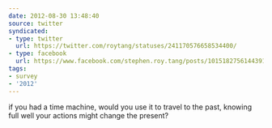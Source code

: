```yaml
---
date: 2012-08-30 13:48:40
source: twitter
syndicated:
- type: twitter
  url: https://twitter.com/roytang/statuses/241170576658534400/
- type: facebook
  url: https://www.facebook.com/stephen.roy.tang/posts/10151827561443912
tags:
- survey
- '2012'
---
```


if you had a time machine, would you use it to travel to the past, knowing full well your actions might change the present?